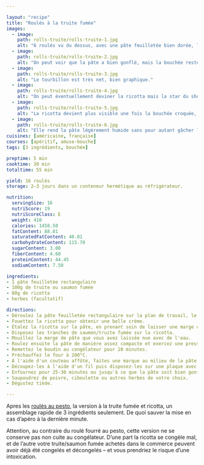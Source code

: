 ```yaml
---

layout: "recipe"
title: "Roulés à la truite fumée"
images:
  - image:
    path: rolls-truite/rolls-truite-1.jpg
    alt: "6 roulés vu du dessus, avec une pâte feuilletée bien dorée, le saumon enroulé et la ciboulette."
  - image:
    path: rolls-truite/rolls-truite-2.jpg
    alt: "On peut voir que la pâte a bien gonflé, mais la bouchée reste très nette si elle a été découpée au fil."
  - image:
    path: rolls-truite/rolls-truite-3.jpg
    alt: "Le tourbillon est très net, bien graphique."
  - image:
    path: rolls-truite/rolls-truite-4.jpg
    alt: "On peut éventuellement deviner la ricotta mais la star du show, c’est la truite."
  - image:
    path: rolls-truite/rolls-truite-5.jpg
    alt: "La ricotta devient plus visible une fois la bouchée croquée, avec une crème blanche qui tranche."
  - image:
    path: rolls-truite/rolls-truite-6.jpg
    alt: "Elle rend la pâte légèrement humide sans pour autant gâcher le feuilleté de la pâte. On peut même la dérouler sans aucun souci."
cuisines: [américaine, française]
courses: [apéritif, amuse-bouche]
tags: [3 ingrédients, bouchée]

preptime: 5 min
cooktime: 30 min
totaltime: 55 min

yield: 16 roulés
storage: 2–3 jours dans un conteneur hermétique au réfrigérateur.

nutrition:
  servingSize: 16
  nutriScore: 19
  nutriScoreClass: E
  weight: 410
  calories: 1458.50
  fatContent: 88.81
  saturatedFatContent: 40.01
  carbohydrateContent: 115.70
  sugarContent: 3.00
  fiberContent: 4.60
  proteinContent: 44.45
  sodiumContent: 7.50

ingredients:
- 1 pâte feuilletée rectangulaire
- 100g de truite ou saumon fumée
- 80g de ricotta
- herbes (facultatif)

directions:
- Déroulez la pâte feuilletée rectangulaire sur la plan de travail, le côté le plus long sur l'axe horizontal.
- Fouettez la ricotta pour obtenir une belle crème.
- Étalez la ricotta sur la pâte, en prenant soin de laisser une marge d'1–2cm au bord le plus éloigné.
- Disposez les tranches de saumon/truite fumée sur la ricotta.
- Mouillez la marge de pâte que vous avez laissée nue avec de l'eau. 
- Roulez ensuite la pâte de manière assez compacte et exercez une pression suffisante pour bien sceller au bord mouillé. 
- Remettez le boudin au congélateur pour 20 minutes. 
- Préchauffez le four à 200°C.
- À l'aide d'un couteau affûté, faites une marque au milieu de la pâte. Faites ensuite 2 marques au milieu de chaque moitié, puis marquez les quarts de chaque quart. Vous devriez obtenir 16 portions d’environ 2cm.
- Découpez-les à l'aide d'un fil puis disposez-les sur une plaque avec du papier cuisson. 
- Enfournez pour 25-30 minutes ou jusqu'à ce que la pâte soit bien gonflée et dorée. 
- Saupoudrez de poivre, ciboulette ou autres herbes de votre choix. 
- Dégustez tiède.

---
```


Apres les [roulés au pesto](rolls-pesto.html), la version à la truite fumée et ricotta, un assemblage rapide de 3 ingrédients seulement. De quoi sauver la mise en cas d’apéro à la dernière minute.

Attention, au contraire du roulé fourré au pesto, cette version ne se conserve pas non cuite au congélateur. D’une part la ricotta se congèle mal, et de l’autre votre truite/saumon fumée achetés dans le commerce peuvent avoir déjà été congelés et décongelés – et vous prendriez le risque d’une intoxication.